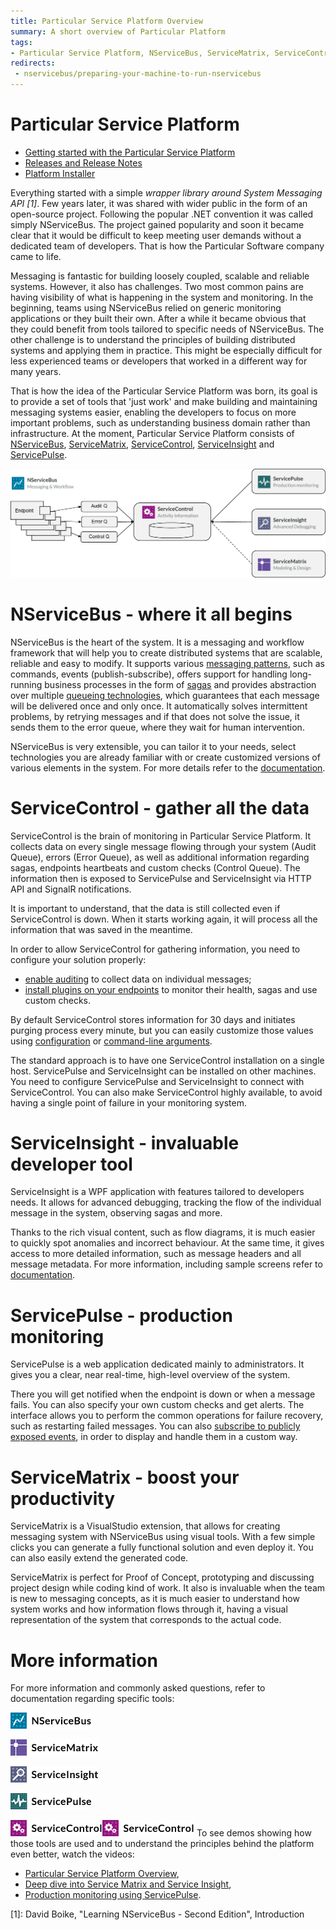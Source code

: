 ```yaml
---
title: Particular Service Platform Overview
summary: A short overview of Particular Platform
tags: 
- Particular Service Platform, NServiceBus, ServiceMatrix, ServiceControl, ServiceInsight, ServicePulse
redirects:
 - nservicebus/preparing-your-machine-to-run-nservicebus
---
```


# Particular Service Platform

- [Getting started with the Particular Service Platform](getting-started-with-particular-service-platform.md)
- [Releases and Release Notes](release-notes.md)
- [Platform Installer](installer)

Everything started with a simple <cite>wrapper library around System Messaging API [1]</cite>. Few years later, it was shared with wider public in the form of an open-source project. Following the popular .NET convention it was called simply NServiceBus. The project gained popularity and soon it became clear that it would be difficult to keep meeting user demands without a dedicated team of developers. That is how the Particular Software company came to life. 

Messaging is fantastic for building loosely coupled, scalable and reliable systems. However, it also has challenges. Two most common pains are having visibility of what is happening in the system and monitoring. In the beginning, teams using NServiceBus relied on generic monitoring applications or they built their own. After a while it became obvious that they could benefit from tools tailored to specific needs of NServiceBus. The other challenge is to understand the principles of building distributed systems and applying them in practice. This might be especially difficult for less experienced teams or developers that worked in a different way for many years. 

That is how the idea of the Particular Service Platform was born, its goal is to provide a set of tools that 'just work' and make building and maintaining messaging systems easier, enabling the developers to focus on more important problems, such as understanding business domain rather than infrastructure. At the moment, Particular Service Platform consists of [NServiceBus](/nservicebus), [ServiceMatrix](/servicematrix), [ServiceControl](/servicecontrol), [ServiceInsight](/serviceinsight) and [ServicePulse](/servicepulse).

<img src="architecture_overview.png" title="Particular Service Platform architecture">

# NServiceBus - where it all begins

NServiceBus is the heart of the system. It is a messaging and workflow framework that will help you to create distributed systems that are scalable, reliable and easy to modify. It supports various [messaging patterns](http://docs.particular.net/nservicebus/messaging/messages-events-commands), such as commands, events (publish-subscribe), offers support for handling long-running business processes in the form of [sagas](http://docs.particular.net/nservicebus/sagas/) and provides abstraction over multiple [queueing technologies](http://docs.particular.net/nservicebus/transports/), which guarantees that each message will be delivered once and only once. It automatically solves intermittent problems, by retrying messages and if that does not solve the issue, it sends them to the error queue, where they wait for human intervention.

NServiceBus is very extensible, you can tailor it to your needs, select technologies you are already familiar with or create customized versions of various elements in the system. For more details refer to the [documentation](http://docs.particular.net/nservicebus/). 

# ServiceControl - gather all the data

ServiceControl is the brain of monitoring in Particular Service Platform. It collects data on every single message flowing through your system (Audit Queue), errors (Error Queue), as well as additional information regarding sagas, endpoints heartbeats and custom checks (Control Queue). The information then is exposed to ServicePulse and ServiceInsight via HTTP API and SignalR notifications.

It is important to understand, that the data is still collected even if ServiceControl is down. When it starts working again, it will process all the information that was saved in the meantime.

In order to allow ServiceControl for gathering information, you need to configure your solution properly:

* [enable auditing](http://docs.particular.net/nservicebus/operations/auditing) to collect data on individual messages;
* [install plugins on your endpoints](http://docs.particular.net/servicecontrol/plugins) to monitor their health, sagas and use custom checks.

By default ServiceControl stores information for 30 days and initiates purging process every minute, but you can easily customize those values using [configuration](http://docs.particular.net/servicecontrol/creating-config-file) or [command-line arguments]((http://docs.particular.net/servicecontrol/how-purge-expired-data)).

The standard approach is to have one ServiceControl installation on a single host. ServicePulse and ServiceInsight can be installed on other machines. You need to configure ServicePulse and ServiceInsight to connect with ServiceControl. You can also make ServiceControl highly available, to avoid having a single point of failure in your monitoring system.

# ServiceInsight - invaluable developer tool

ServiceInsight is a WPF application with features tailored to developers needs. It allows for advanced debugging, tracking the flow of the individual message in the system, observing sagas and more. 

Thanks to the rich visual content, such as flow diagrams, it is much easier to quickly spot anomalies and incorrect behaviour. At the same time, it gives access to more detailed information, such as message headers and all message metadata. For more information, including sample screens refer to [documentation](http://docs.particular.net/serviceinsight/getting-started-overview).


# ServicePulse - production monitoring

ServicePulse is a web application dedicated mainly to administrators. It gives you a clear, near real-time, high-level overview of the system. 

There you will get notified when the endpoint is down or when a message fails. You can also specify your own custom checks and get alerts. The interface allows you to perform the common operations for failure recovery, such as restarting failed messages. You can also [subscribe to publicly exposed events](http://docs.particular.net/servicepulse/event-types), in order to display and handle them in a custom way.


# ServiceMatrix - boost your productivity

ServiceMatrix is a VisualStudio extension, that allows for creating messaging system with NServiceBus using visual tools. With a few simple clicks you can generate a fully functional solution and even deploy it. You can also easily extend the generated code.

ServiceMatrix is perfect for Proof of Concept, prototyping and discussing project design while coding kind of work. It also is invaluable when the team is new to messaging concepts, as it is much easier to understand how system works and how information flows through it, having a visual representation of the system that corresponds to the actual code.

# More information 

For more information and commonly asked questions, refer to documentation regarding specific tools: 

[![NServiceBus article index](/menu/nservicebus-logo.png)](/nservicebus)

[![ServiceMatrix article index](/menu/servicematrix-logo.png)](/servicematrix)

[![ServiceInsight article index](/menu/serviceinsight-logo.png)](/serviceinsight)

[![ServicePulse article index](/menu/servicepulse-logo.png)](/servicepulse)

[![ServiceControl article index](/menu/servicecontrol-logo.png)](/servicecontrol)[![ServiceControl article index](/menu/servicecontrol-logo.png)](/servicecontrol)
To see demos showing how those tools are used and to understand the principles behind the platform even better, watch the videos:

* [Particular Service Platform Overview](http://player.vimeo.com/video/99322069?autoplay=1), 
* [Deep dive into Service Matrix and Service Insight](http://fast.wistia.net/embed/iframe/4348umnahj?videoFoam=true&autoPlay=true), 
* [Production monitoring using ServicePulse](http://fast.wistia.net/embed/iframe/v6s8xcyh31?videoFoam=true&autoPlay=true).

[1]: David Boike, "Learning NServiceBus - Second Edition", Introduction